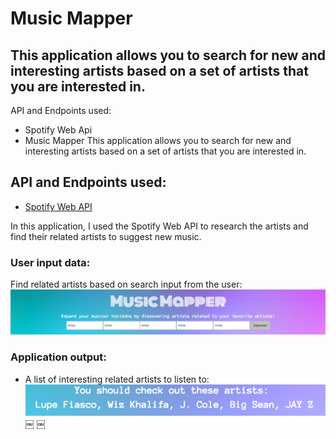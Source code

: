 # Music Mapper
## This application allows you to search for new and interesting artists based on a set of artists that you are interested in.

API and Endpoints used:
- Spotify Web Api
- Music Mapper
This application allows you to search for new and interesting artists based on a set of artists that you are interested in.

## API and Endpoints used:
-	[Spotify Web API](https://developer.spotify.com/web-api/)



In this application, I used the Spotify Web API to research the artists and find their related artists to suggest new music.   

### User input data:
Find related artists based on search input from the user:
![](https://raw.githubusercontent.com/ddigiulio/MusicMapper/master/images/Screen%20Shot%202017-04-10%20at%204.13.54%20PM.png)

### Application output:
- A list of interesting related artists to listen to:
![](https://github.com/ddigiulio/MusicMapper/blob/master/images/Screen%20Shot%202017-04-10%20at%204.16.04%20PM.png?raw=true)
￼
￼





